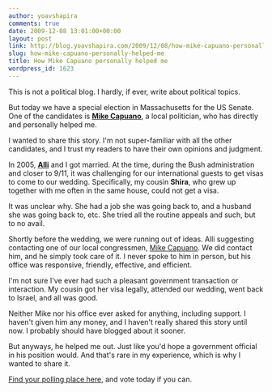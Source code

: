 ```yaml
---
author: yoavshapira
comments: true
date: 2009-12-08 13:01:00+00:00
layout: post
link: http://blog.yoavshapira.com/2009/12/08/how-mike-capuano-personally-helped-me/
slug: how-mike-capuano-personally-helped-me
title: How Mike Capuano personally helped me
wordpress_id: 1623
---
```


This is not a political blog.  I hardly, if ever, write about political topics.

  


But today we have a special election in Massachusetts for the US Senate.  One of the candidates is **[Mike Capuano](http://www.mikecapuano.com/)**, a local politician, who has directly and personally helped me.

  


I wanted to share this story.  I'm not super-familiar with all the other candidates, and I trust my readers to have their own opinions and judgment.

  


In 2005, **[Alli](http://allisonshapira.com)** and I got married.  At the time, during the Bush administration and closer to 9/11, it was challenging for our international guests to get visas to come to our wedding.  Specifically, my cousin **Shira**, who grew up together with me often in the same house, could not get a visa.

  


It was unclear why.  She had a job she was going back to, and a husband she was going back to, etc.  She tried all the routine appeals and such, but to no avail.

  


Shortly before the wedding, we were running out of ideas.  Alli suggesting contacting one of our local congressmen, [Mike Capuano](http://www.mikecapuano.com/).  We did contact him, and he simply took care of it.  I never spoke to him in person, but his office was responsive, friendly, effective, and efficient.

  


I'm not sure I've ever had such a pleasant government transaction or interaction.  My cousin got her visa legally, attended our wedding, went back to Israel, and all was good.

  


Neither Mike nor his office ever asked for anything, including support.  I haven't given him any money, and I haven't really shared this story until now.  I probably should have blogged about it sooner.

  


But anyways, he helped me out.  Just like you'd hope a government official in his position would.  And that's rare in my experience, which is why I wanted to share it.

  


[Find your polling place here](http://www.wheredoivotema.com/bal/myelectioninfo.php), and vote today if you can.

  


  


  


  

